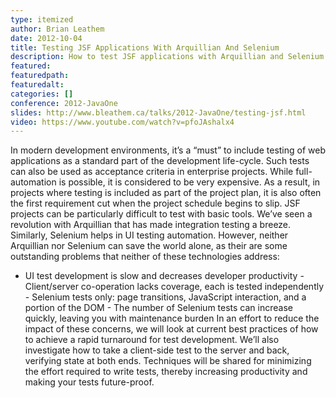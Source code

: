 ```yaml
---
type: itemized
author: Brian Leathem
date: 2012-10-04
title: Testing JSF Applications With Arquillian And Selenium
description: How to test JSF applications with Arquillian and Selenium
featured:
featuredpath:
featuredalt:
categories: []
conference: 2012-JavaOne
slides: http://www.bleathem.ca/talks/2012-JavaOne/testing-jsf.html
video: https://www.youtube.com/watch?v=pfoJAshalx4
---
```


In modern development environments, it’s a “must” to include testing of web applications as a standard part of the development life-cycle. Such tests can also be used as acceptance criteria in enterprise projects. While full-automation is possible, it is considered to be very expensive. As a result, in projects where testing is included as part of the project plan, it is also often the first requirement cut when the project schedule begins to slip.
JSF projects can be particularly difficult to test with basic tools. We’ve seen a revolution with Arquillian that has made integration testing a breeze. Similarly, Selenium helps in UI testing automation. However, neither Arquillian nor Selenium can save the world alone, as their are some outstanding problems that neither of these technologies address:
- UI test development is slow and decreases developer productivity - Client/server co-operation lacks coverage, each is tested independently - Selenium tests only: page transitions, JavaScript interaction, and a portion of the DOM - The number of Selenium tests can increase quickly, leaving you with maintenance burden In an effort to reduce the impact of these concerns, we will look at current best practices of how to achieve a rapid turnaround for test development. We’ll also investigate how to take a client-side test to the server and back, verifying state at both ends. Techniques will be shared for minimizing the effort required to write tests, thereby increasing productivity and making your tests future-proof.
